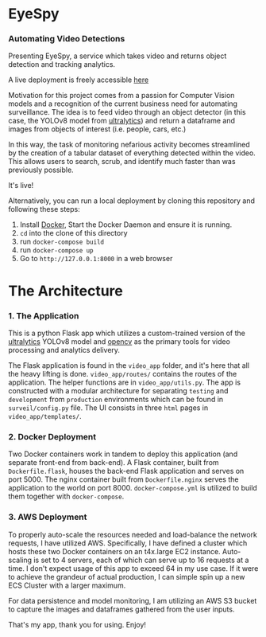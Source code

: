 # EyeSpy

### Automating Video Detections

Presenting EyeSpy, a service which takes video and returns object detection and tracking analytics.

A live deployment is freely accessible [here](https://eyespy.petermcmaster.me)

Motivation for this project comes from a passion for Computer Vision models and a recognition of the current business need for automating surveillance. The idea is to feed video through an object detector (in this case, the YOLOv8 model from [ultralytics](https://github.com/ultralytics/ultralytics)) and return a dataframe and images from objects of interest (i.e. people, cars, etc.)

In this way, the task of monitoring nefarious activity becomes streamlined by the creation of a tabular dataset of everything detected within the video. This allows users to search, scrub, and identify much faster than was previously possible.

It's live!

Alternatively, you can run a local deployment by cloning this repository and following these steps:

1. Install [Docker](https://docs.docker.com/engine/install/), Start the Docker Daemon and ensure it is running.
2. `cd` into the clone of this directory
3. run `docker-compose build`
4. run `docker-compose up`
5. Go to `http://127.0.0.1:8000` in a web browser

# The Architecture

### 1. The Application

This is a python Flask app which utilizes a custom-trained version of the [ultralytics](https://github.com/ultralytics/ultralytics) YOLOv8 model and [opencv](https://github.com/opencv/opencv) as the primary tools for video processing and analytics delivery.

The Flask application is found in the `video_app` folder, and it's here that all the heavy lifting is done. `video_app/routes/` contains the routes of the application. The helper functions are in `video_app/utils.py`. The app is constructed with a modular architecture for separating `testing` and `development` from `production` environments which can be found in `surveil/config.py` file. The UI consists in three `html` pages in `video_app/templates/`.

### 2. Docker Deployment

Two Docker containers work in tandem to deploy this application (and separate front-end from back-end). A Flask container, built from `Dockerfile.flask`, houses the back-end Flask application and serves on port 5000. The nginx container built from `Dockerfile.nginx` serves the application to the world on port 8000. `docker-compose.yml` is utilized to build them together with `docker-compose`.

### 3. AWS Deployment

To properly auto-scale the resources needed and load-balance the network requests, I have utilized AWS. Specifically, I have defined a cluster which hosts these two Docker containers on an t4x.large EC2 instance. Auto-scaling is set to 4 servers, each of which can serve up to 16 requests at a time. I don't expect usage of this app to exceed 64 in my use case. If it were to achieve the grandeur of actual production, I can simple spin up a new ECS Cluster with a larger maximum.

For data persistence and model monitoring, I am utilizing an AWS S3 bucket to capture the images and dataframes gathered from the user inputs.

That's my app, thank you for using. Enjoy!
